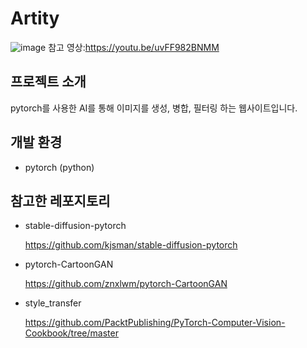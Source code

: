 # Artity



![image](https://github.com/minkimgyu/AI_Application/assets/48249824/64904bcc-d803-442d-a999-0e3932f6ebc0)
참고 영상:https://youtu.be/uvFF982BNMM

## 프로젝트 소개
pytorch를 사용한 AI를 통해 이미지를 생성, 병합, 필터링 하는 웹사이트입니다.

## 개발 환경
* pytorch (python)

## 참고한 레포지토리

* stable-diffusion-pytorch



   https://github.com/kjsman/stable-diffusion-pytorch

* pytorch-CartoonGAN



   https://github.com/znxlwm/pytorch-CartoonGAN

* style_transfer



  https://github.com/PacktPublishing/PyTorch-Computer-Vision-Cookbook/tree/master
